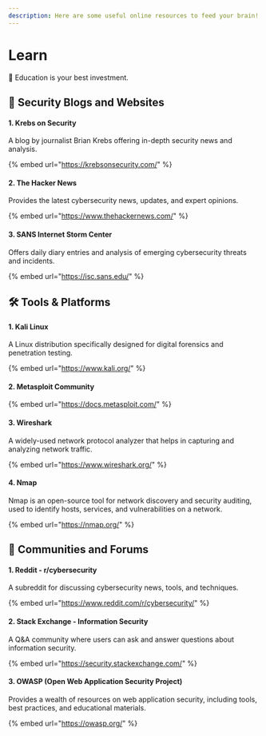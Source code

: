 ```yaml
---
description: Here are some useful online resources to feed your brain!
---
```


# Learn

💪 Education is your best investment.

## 📰 **Security Blogs and Websites**

#### 1. Krebs on Security

A blog by journalist Brian Krebs offering in-depth security news and analysis.

{% embed url="https://krebsonsecurity.com/" %}

#### 2. The Hacker News

Provides the latest cybersecurity news, updates, and expert opinions.

{% embed url="https://www.thehackernews.com/" %}

#### 3. SANS Internet Storm Center

Offers daily diary entries and analysis of emerging cybersecurity threats and incidents.



{% embed url="https://isc.sans.edu/" %}

## 🛠️ Tools & Platforms

#### 1. Kali Linux

A Linux distribution specifically designed for digital forensics and penetration testing.

{% embed url="https://www.kali.org/" %}

#### 2. Metasploit Community

{% embed url="https://docs.metasploit.com/" %}

#### 3. Wireshark

A widely-used network protocol analyzer that helps in capturing and analyzing network traffic.

{% embed url="https://www.wireshark.org/" %}

#### 4. Nmap

Nmap is an open-source tool for network discovery and security auditing, used to identify hosts, services, and vulnerabilities on a network.

{% embed url="https://nmap.org/" %}

## 🧙 **Communities and Forums**

#### 1. Reddit - r/cybersecurity

A subreddit for discussing cybersecurity news, tools, and techniques.

{% embed url="https://www.reddit.com/r/cybersecurity/" %}

#### 2. Stack Exchange - Information Security

A Q\&A community where users can ask and answer questions about information security.

{% embed url="https://security.stackexchange.com/" %}

#### 3. OWASP (Open Web Application Security Project)

Provides a wealth of resources on web application security, including tools, best practices, and educational materials.

{% embed url="https://owasp.org/" %}
